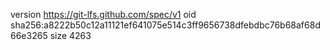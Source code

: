 version https://git-lfs.github.com/spec/v1
oid sha256:a8222b50c12a11121ef641075e514c3ff9656738dfebdbc76b68af68d66e3265
size 4263
